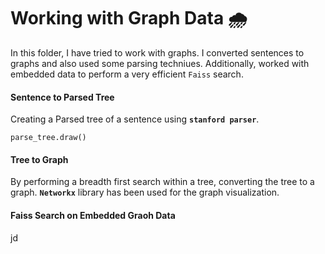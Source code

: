 # Working with Graph Data 🌧️
In this folder, I have tried to work with graphs. I converted sentences to graphs and also used some parsing techniues. Additionally, worked with embedded data to perform a very efficient `Faiss` search.

#### Sentence to Parsed Tree

Creating a Parsed tree of a sentence using **`stanford parser`**.

  `parse_tree.draw()
  `
#### Tree to Graph

By performing a breadth first search within a tree, converting the tree to a graph. **`Networkx`** library has been used for the graph visualization.
#### Faiss Search on Embedded Graoh Data

jd
